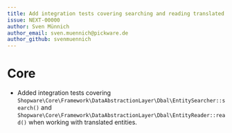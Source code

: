 ```yaml
---
title: Add integration tests covering searching and reading translated entities
issue: NEXT-00000
author: Sven Münnich
author_email: sven.muennich@pickware.de
author_github: svenmuennich
---
```

# Core
* Added integration tests covering `Shopware\Core\Framework\DataAbstractionLayer\Dbal\EntitySearcher::search()` and `Shopware\Core\Framework\DataAbstractionLayer\Dbal\EntityReader::read()` when working with translated entities.
